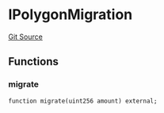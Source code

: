 # IPolygonMigration
[Git Source](https://github.com/maticnetwork/contracts/blob/155f729fd8db0676297384375468d4d45b8aa44e/contracts/root/depositManager/DepositManager.sol)


## Functions
### migrate


```solidity
function migrate(uint256 amount) external;
```

